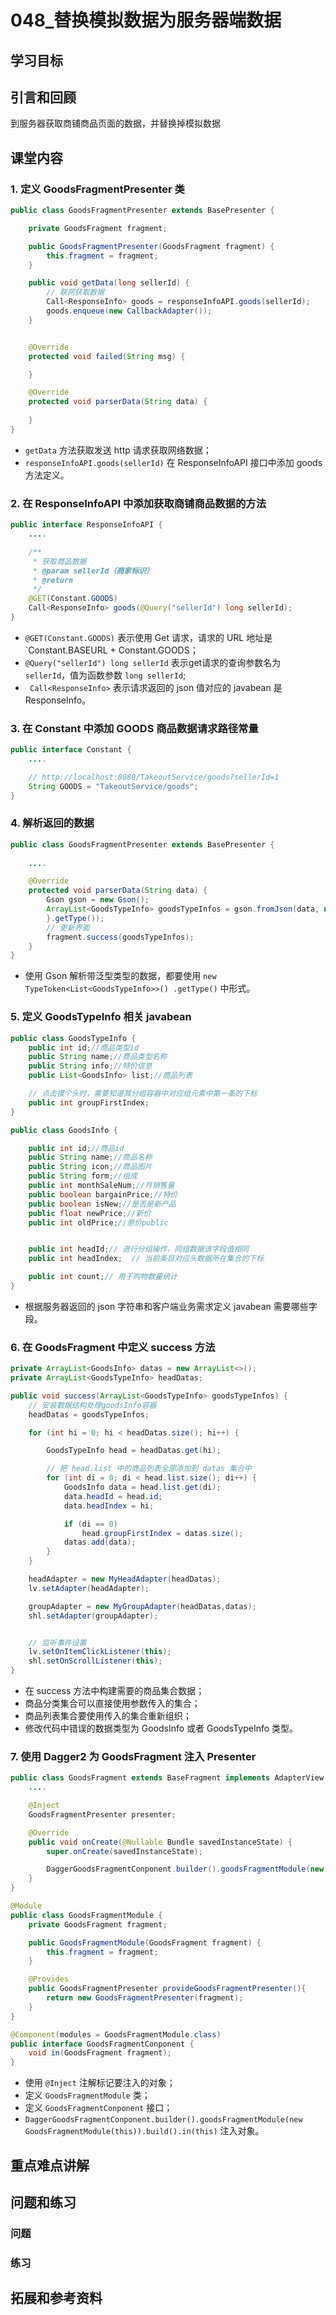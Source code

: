 # 048_替换模拟数据为服务器端数据
## 学习目标


## 引言和回顾
到服务器获取商铺商品页面的数据，并替换掉模拟数据

## 课堂内容
### 1. 定义 GoodsFragmentPresenter 类
```java
public class GoodsFragmentPresenter extends BasePresenter {

    private GoodsFragment fragment;

    public GoodsFragmentPresenter(GoodsFragment fragment) {
        this.fragment = fragment;
    }

    public void getData(long sellerId) {
        // 联网获取数据
        Call<ResponseInfo> goods = responseInfoAPI.goods(sellerId);
        goods.enqueue(new CallbackAdapter());
    }


    @Override
    protected void failed(String msg) {

    }

    @Override
    protected void parserData(String data) {
       
    }
}
```

- `getData` 方法获取发送 http 请求获取网络数据；
- `responseInfoAPI.goods(sellerId)` 在 ResponseInfoAPI 接口中添加 goods 方法定义。

### 2. 在 ResponseInfoAPI 中添加获取商铺商品数据的方法
```java
public interface ResponseInfoAPI {
    ....

    /**
     * 获取商品数据
     * @param sellerId（商家标识）
     * @return
     */
    @GET(Constant.GOODS)
    Call<ResponseInfo> goods(@Query("sellerId") long sellerId);
}
```

- `@GET(Constant.GOODS)` 表示使用 Get 请求，请求的 URL 地址是 `Constant.BASEURL + Constant.GOODS；
- `@Query("sellerId") long sellerId` 表示get请求的查询参数名为 `sellerId`，值为函数参数 `long sellerId`;
- ` Call<ResponseInfo>` 表示请求返回的 json 值对应的 javabean 是 ResponseInfo。

### 3. 在 Constant 中添加 GOODS 商品数据请求路径常量
```java
public interface Constant {
    ....

    // http://localhost:8080/TakeoutService/goods?sellerId=1
    String GOODS = "TakeoutService/goods";
}
```

### 4. 解析返回的数据
```java
public class GoodsFragmentPresenter extends BasePresenter {
    
    ....

    @Override
    protected void parserData(String data) {
        Gson gson = new Gson();
        ArrayList<GoodsTypeInfo> goodsTypeInfos = gson.fromJson(data, new TypeToken<List<GoodsTypeInfo>>() {
        }.getType());
        // 更新界面
        fragment.success(goodsTypeInfos);
    }
}
```

- 使用 Gson 解析带泛型类型的数据，都要使用 `new TypeToken<List<GoodsTypeInfo>>() .getType()` 中形式。

### 5. 定义 GoodsTypeInfo 相关 javabean
```java
public class GoodsTypeInfo {
    public int id;//商品类型id
    public String name;//商品类型名称
    public String info;//特价信息
    public List<GoodsInfo> list;//商品列表

    // 点击摸个头时，需要知道其分组容器中对应组元素中第一条的下标
    public int groupFirstIndex;
}

public class GoodsInfo {

    public int id;//商品id
    public String name;//商品名称
    public String icon;//商品图片
    public String form;//组成
    public int monthSaleNum;//月销售量
    public boolean bargainPrice;//特价
    public boolean isNew;//是否是新产品
    public float newPrice;//新价
    public int oldPrice;//原价public


    public int headId;// 进行分组操作，同组数据该字段值相同
    public int headIndex;  // 当前条目对应头数据所在集合的下标

    public int count;// 用于购物数量统计
}
```

- 根据服务器返回的 json 字符串和客户端业务需求定义 javabean 需要哪些字段。

### 6. 在 GoodsFragment 中定义 success 方法
```java
private ArrayList<GoodsInfo> datas = new ArrayList<>();
private ArrayList<GoodsTypeInfo> headDatas;

public void success(ArrayList<GoodsTypeInfo> goodsTypeInfos) {
    // 安装数据结构处理goodsInfo容器
    headDatas = goodsTypeInfos;

    for (int hi = 0; hi < headDatas.size(); hi++) {

        GoodsTypeInfo head = headDatas.get(hi);

        // 把 head.list 中的商品列表全部添加到 datas 集合中
        for (int di = 0; di < head.list.size(); di++) {
            GoodsInfo data = head.list.get(di);
            data.headId = head.id;
            data.headIndex = hi;

            if (di == 0)
                head.groupFirstIndex = datas.size();
            datas.add(data);
        }
    }

    headAdapter = new MyHeadAdapter(headDatas);
    lv.setAdapter(headAdapter);

    groupAdapter = new MyGroupAdapter(headDatas,datas);
    shl.setAdapter(groupAdapter);


    // 监听事件设置
    lv.setOnItemClickListener(this);
    shl.setOnScrollListener(this);
}
```

- 在 success 方法中构建需要的商品集合数据；
- 商品分类集合可以直接使用参数传入的集合；
- 商品列表集合要使用传入的集合重新组织；
- 修改代码中错误的数据类型为 GoodsInfo 或者 GoodsTypeInfo 类型。

### 7. 使用 Dagger2 为 GoodsFragment 注入 Presenter
```java
public class GoodsFragment extends BaseFragment implements AdapterView.OnItemClickListener, AbsListView.OnScrollListener {
    ....

    @Inject
    GoodsFragmentPresenter presenter;

    @Override
    public void onCreate(@Nullable Bundle savedInstanceState) {
        super.onCreate(savedInstanceState);

        DaggerGoodsFragmentConponent.builder().goodsFragmentModule(new GoodsFragmentModule(this)).build().in(this);
    }
}

@Module
public class GoodsFragmentModule {
    private GoodsFragment fragment;

    public GoodsFragmentModule(GoodsFragment fragment) {
        this.fragment = fragment;
    }

    @Provides
    public GoodsFragmentPresenter provideGoodsFragmentPresenter(){
        return new GoodsFragmentPresenter(fragment);
    }
}

@Component(modules = GoodsFragmentModule.class)
public interface GoodsFragmentConponent {
    void in(GoodsFragment fragment);
}
```

-  使用 `@Inject` 注解标记要注入的对象；
-  定义 `GoodsFragmentModule` 类；
-  定义 `GoodsFragmentConponent` 接口；
-   `DaggerGoodsFragmentConponent.builder().goodsFragmentModule(new GoodsFragmentModule(this)).build().in(this)` 注入对象。
 
## 重点难点讲解

## 问题和练习

### 问题

### 练习

## 拓展和参考资料